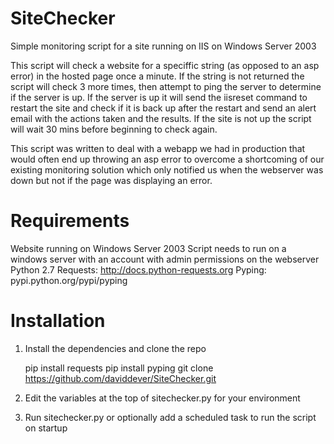 SiteChecker
===========

Simple monitoring script for a site running on IIS on Windows Server 2003


This script will check a website for a speciffic string (as opposed to an asp error) in the hosted page once a minute. If the string is not returned the script will check 3 more times, then attempt to ping the server to determine if the server is up. If the server is up it will send the iisreset command to restart the site and check if it is back up after the restart and send an alert email with the actions taken and the results. If the site is not up the script will wait 30 mins before beginning to check again.

This script was written to deal with a webapp we had in production that would often end up throwing an asp error to overcome a shortcoming of our existing monitoring solution which only notified us when the webserver was down but not if the page was displaying an error.


Requirements
============

Website running on Windows Server 2003
Script needs to run on a windows server with an account with admin permissions on the webserver
Python 2.7
Requests: http://docs.python-requests.org
Pyping: pypi.python.org/pypi/pyping


Installation
============

1. Install the dependencies and clone the repo

    pip install requests
    pip install pyping
    git clone https://github.com/daviddever/SiteChecker.git

2. Edit the variables at the top of sitechecker.py for your environment

3. Run sitechecker.py or optionally add a scheduled task to run the script on startup
